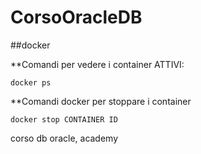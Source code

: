 # CorsoOracleDB
##docker

**Comandi per vedere i container ATTIVI:
```
docker ps
```
**Comandi docker per stoppare i container

```
docker stop CONTAINER ID
```

corso db oracle, academy

